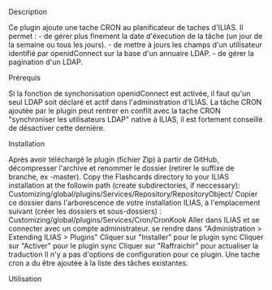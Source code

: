Description

Ce plugin ajoute une tache CRON au planificateur de taches d'ILIAS.
Il permet :
	- de gérer plus finement la date d'éxecution de la tâche (un jour de la semaine ou tous les jours).
	- de mettre à jours les champs d'un utilisateur identifié par openidConnect sur la base d'un annuaire LDAP.
	- de gérer la pagination d'un LDAP.
	
Prérequis

Si la fonction de synchonisation openidConnect est activée, il faut qu'un seul LDAP soit déclaré et actif dans l'administration d'ILIAS.
La tâche CRON ajoutée par le plugin peut rentrer en conflit avec la tache CRON "synchroniser les utilisateurs LDAP" native à ILIAS, il est fortement conseillé de désactiver cette dernière.

Installation

Après avoir téléchargé le plugin (fichier Zip) à partir de GitHub, décompresser l'archive et renommer le dossier (retirer le suffixe de branche, ex -master).
    Copy the Flashcards directory to your ILIAS installation at the followin path (create subdirectories, if neccessary): Customizing/global/plugins/Services/Repository/RepositoryObject/
    Copier ce dossier dans l'arborescence de votre installation ILIAS, à l'emplacement suivant (créer les dossiers et sous-dossiers) : Customizing/global/plugins/Services/Cron/CronKook
    Aller dans ILIAS et se connecter avec un compte administrateur. se rendre dans "Administration > Extending ILIAS > Plugins"
    Cliquer sur "Installer" pour le plugin sync
    Cliquer sur "Activer" pour le plugin sync
    Cliquer sur "Raffraichir" pour actualiser la traduction
    Il n'y a pas d'options de configuration pour ce plugin.
    Une tache cron a du être ajoutée à la liste des tâches existantes.

Utilisation
